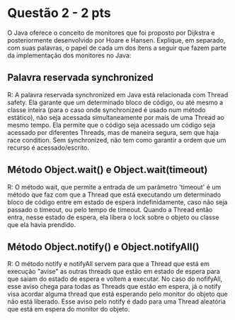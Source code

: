 # Questão 2 - 2 pts

O Java oferece o conceito de monitores que foi proposto por Dijkstra e posteriormente desenvolvido por Hoare e Hansen. Explique, em separado, com suas palavras, o papel de cada um dos itens a seguir que fazem parte da implementação dos monitores no Java:

## Palavra reservada synchronized
R: A palavra reservada synchronized em Java está relacionada com Thread safety. Ela garante que um determinado bloco de código,
ou até mesmo a classe inteira (para o caso onde synchronized é usado num método estático),
não seja acessada simultaneamente por mais de uma Thread ao mesmo tempo. 
Ela permite que o código seja acessado um código seja acessado por diferentes Threads, mas de maneira segura, sem que haja race condition.
Sem synchronized, não tem como garantir a ordem que um recurso é acessado/escrito.

## Método Object.wait() e Object.wait(timeout)
R: O método wait, que permite a entrada de um parâmetro 'timeout' é um método que faz com que a Thread que está executando um determinado bloco
de código entre em estado de espera indefinidamente, caso não seja passado o timeout, ou pelo tempo de timeout. Quando a Thread então entra,
nesse estado de espera, ela libera o lock sobre o objeto ou classe que ela havia prendido.

## Método Object.notify() e Object.notifyAll()
R: O método notify e notifyAll servem para que a Thread que está em execução "avise" as outras threads que estão em estado de espera para que
saiam do estado de espera e voltem a executar. 
No caso do nofifyAll, esse aviso chega para todas as Threads que estão em espera, já 
o notify visa acordar alguma thread que está esperando pelo monitor do objeto que não está liberado. 
Esse aviso pelo notify é dado para uma Thread aleatória que está em espera do monitor do objeto.
